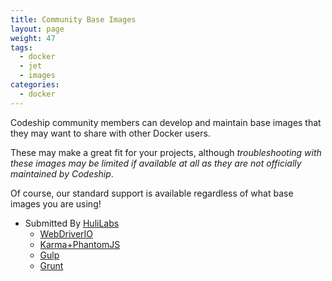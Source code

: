 ```yaml
---
title: Community Base Images
layout: page
weight: 47
tags:
  - docker
  - jet
  - images
categories:
  - docker
---
```


Codeship community members can develop and maintain base images that they may want to share with other Docker users.

These may make a great fit for your projects, although *troubleshooting with these images may be limited if available at all as they are not officially maintained by Codeship*.

Of course, our standard support is available regardless of what base images  you are using!

* Submitted By [HuliLabs](https://github.com/hulilabs/)
  * [WebDriverIO](https://hub.docker.com/r/huli/webdriverio/)
  * [Karma+PhantomJS](https://hub.docker.com/r/huli/karma/)
  * [Gulp](https://hub.docker.com/r/huli/gulp/)
  * [Grunt](https://hub.docker.com/r/huli/grunt/)
